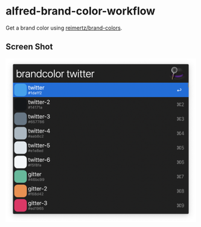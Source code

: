 # alfred-brand-color-workflow

Get a brand color using [reimertz/brand-colors](https://github.com/reimertz/brand-colors/).

## Screen Shot

![Screen Shot](./screenshot.png)